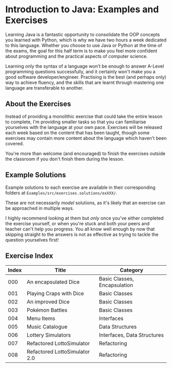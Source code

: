# Introduction to Java: Examples and Exercises

Learning Java is a fantastic opportunity to consolidate the OOP concepts you learned with Python, which is why we have two hours a week dedicated to this language. Whether you choose to use Java or Python at the time of the exams, the goal for this half term is to make you feel more confident about programming and the practical aspects of computer science.

Learning only the syntax of a language won't be enough to answer A-Level programming questions successfully, and it certainly won't make you a good software developer/engineer. Practising is the best (and perhaps only) way to achieve fluency, and the skills that are learnt through mastering one language are transferable to another. 

## About the Exercises

Instead of providing a monolithic exercise that could take the entire lesson to complete, I'm providing smaller tasks so that you can familiarise yourselves with the language at your own pace. Exercises will be released each week based on the content that has been taught, though some exercises may contain more content about the language which haven't been covered.

You're more than welcome (and encouraged) to finish the exercises outside the classroom if you don't finish them during the lesson.

## Example Solutions

Example solutions to each exercise are available in their corresponding folders at `Examples/src/exercises.solutions/exXXX/`.

These are not necessarily _model_ solutions, as it's likely that an exercise can be approached in multiple ways.

I highly recommend looking at them but _only_ once you've either completed the exercise yourself, or when you're stuck and both your peers and teacher can't help you progress. You all know well enough by now that skipping straight to the answers is not as effective as trying to tackle the question yourselves first!

## Exercise Index

| Index | Title                        | Category                     |
|-------|------------------------------|------------------------------|
| 000   | An encapsulated Dice         | Basic Classes, Encapsulation |
| 001   | Playing Craps with Dice      | Basic Classes                |
| 002   | An improved Dice             | Basic Classes                |
| 003   | Pokémon Battles              | Basic Classes                |
| 004   | Menu Items                   | Interfaces                   |
| 005   | Music Catalogue              | Data Structures              |
| 006   | Lottery Simulators           | Interfaces, Data Structures  |
| 007   | Refactored LottoSimulator    | Refactoring                  |
| 008   | Refactored LottoSimulator 2.0| Refactoring                  |